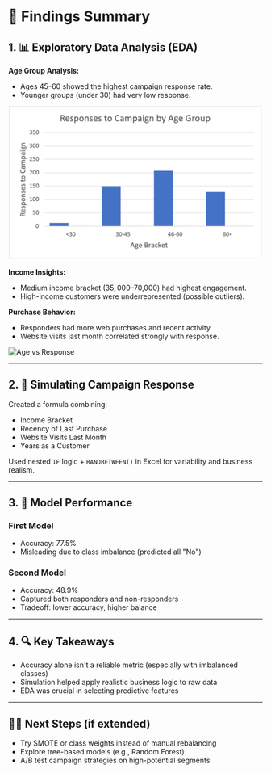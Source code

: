 # 🧠 Findings Summary

## 1. 📊 Exploratory Data Analysis (EDA)

**Age Group Analysis:**
- Ages 45–60 showed the highest campaign response rate.
- Younger groups (under 30) had very low response.

![Age vs Response](visuals/ResponsebyAge.png)

**Income Insights:**
- Medium income bracket ($35,000–$70,000) had highest engagement.
- High-income customers were underrepresented (possible outliers).

**Purchase Behavior:**
- Responders had more web purchases and recent activity.
- Website visits last month correlated strongly with response.

![Age vs Response](./eda-visuals/age_vs_response.png)

---

## 2. 🧪 Simulating Campaign Response

Created a formula combining:
- Income Bracket
- Recency of Last Purchase
- Website Visits Last Month
- Years as a Customer

Used nested `IF` logic + `RANDBETWEEN()` in Excel for variability and business realism.

---

## 3. 🤖 Model Performance

### First Model
- Accuracy: 77.5%
- Misleading due to class imbalance (predicted all "No")

### Second Model
- Accuracy: 48.9%
- Captured both responders and non-responders
- Tradeoff: lower accuracy, higher balance

---

## 4. 🔍 Key Takeaways
- Accuracy alone isn't a reliable metric (especially with imbalanced classes)
- Simulation helped apply realistic business logic to raw data
- EDA was crucial in selecting predictive features

---

## 👩‍💻 Next Steps (if extended)
- Try SMOTE or class weights instead of manual rebalancing
- Explore tree-based models (e.g., Random Forest)
- A/B test campaign strategies on high-potential segments
